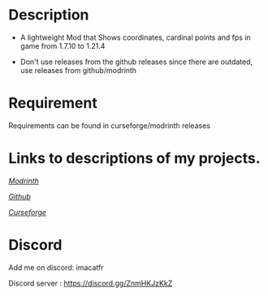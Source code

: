# Description

* A lightweight Mod that Shows coordinates, cardinal points and fps in game from 1.7.10 to 1.21.4

* Don't use releases from the github releases since there are outdated, use releases from github/modrinth

# Requirement
 
Requirements can be found in curseforge/modrinth releases

# Links to descriptions of my projects.

[*Modrinth*](https://modrinth.com/mod/my-coordinates-mod)

[*Github*](https://github.com/quentin452/MyCoordinatesMod)

[*Curseforge*](https://legacy.curseforge.com/minecraft/mc-mods/my-coordinates-mod)

# Discord

Add me on discord: imacatfr

Discord server : https://discord.gg/ZnmHKJzKkZ